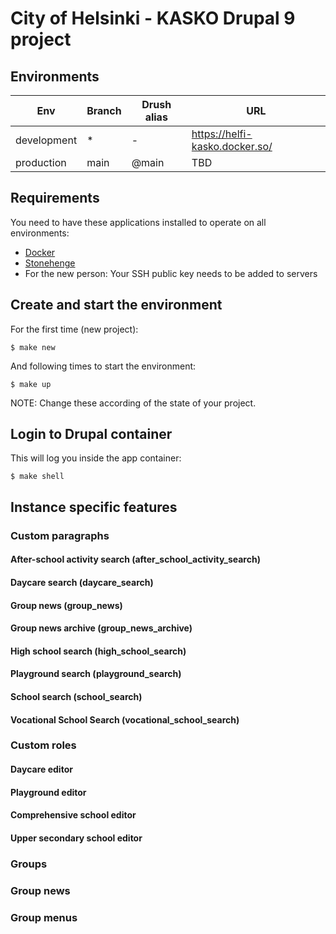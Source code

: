 # City of Helsinki - KASKO Drupal 9 project

## Environments

Env | Branch | Drush alias | URL
--- | ------ | ----------- | ---
development | * | - | https://helfi-kasko.docker.so/
production | main | @main | TBD

## Requirements

You need to have these applications installed to operate on all environments:

- [Docker](https://github.com/druidfi/guidelines/blob/master/docs/docker.md)
- [Stonehenge](https://github.com/druidfi/stonehenge)
- For the new person: Your SSH public key needs to be added to servers

## Create and start the environment

For the first time (new project):

``
$ make new
``

And following times to start the environment:

``
$ make up
``

NOTE: Change these according of the state of your project.

## Login to Drupal container

This will log you inside the app container:

```
$ make shell
```

## Instance specific features

### Custom paragraphs

#### After-school activity search (after_school_activity_search)

#### Daycare search (daycare_search)

#### Group news (group_news)

#### Group news archive (group_news_archive)

#### High school search (high_school_search)

#### Playground search (playground_search)

#### School search (school_search)

#### Vocational School Search (vocational_school_search)

### Custom roles

#### Daycare editor

#### Playground editor

#### Comprehensive school editor

#### Upper secondary school editor

### Groups

### Group news

### Group menus
